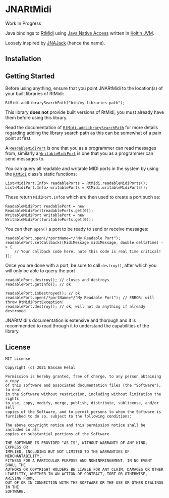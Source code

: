 # JNARtMidi

Work In Progress

Java bindings to [RtMidi](https://github.com/thestk/rtmidi)
using [Java Native Access](https://github.com/java-native-access/jna)
written in [Koltin JVM](https://kotlinlang.org/).

Loosely inspired by [JNAJack](https://github.com/jaudiolibs/jnajack) (hence the name).

## Installation

<!-- TODO add dependency notation here -->

## Getting Started

<!-- TODO add reference to example repo here -->

Before using anything, ensure that you point JNARtMidi to the location(s) of your built libraries of RtMidi:

```
RtMidi.addLibrarySearchPath("bin/my-libraries-path");
```

This library **does not** provide built versions of RtMidi, you must already have them before using this library.

Read the documentation of [`RtMidi.addLibrarySearchPath`](src/main/kotlin/dev/basshelal/jnartmidi/api/RtMidi.kt)
for more details regarding adding the library search path as this can be somewhat of a pain point at first.

A [`ReadableMidiPort`](src/main/kotlin/dev/basshelal/jnartmidi/api/ReadableMidiPort.kt)
is one that you as a programmer can read messages from, similarly a
[`WritableMidiPort`](src/main/kotlin/dev/basshelal/jnartmidi/api/WritableMidiPort.kt)
is one that you as a programmer can send messages to.

You can query all readable and writable MIDI ports in the system by using the
[`RtMidi`](src/main/kotlin/dev/basshelal/jnartmidi/api/RtMidi.kt) class's static functions:

```
List<MidiPort.Info> readablePorts = RtMidi.readableMidiPorts();
List<MidiPort.Info> writablePorts = RtMidi.writableMidiPorts();
```

These return `MidiPort.Info`s which are then used to create a port such as:

```
ReadableMidiPort readablePort = new ReadableMidiPort(readablePorts.get(0));
WritableMidiPort writablePort = new WritableMidiPort(writablePorts.get(0));
```

You can then `open()` a port to be ready to send or receive messages:

```
readablePort.open(/*portName=*/"My Readable Port");
readablePort.setCallback((MidiMessage midiMessage, double deltaTime) -> {
    // Your callback code here, note this code is real time critical!
});
```

Once you are done with a port, be sure to call `destroy()`, after which you will only be able to query the port

```
readablePort.destroy(); // closes and destroys
readablePort.getInfo(); // ok

readablePort.isDestroyed(); // ok
readablePort.open(/*portName=*/"My Readable Port"); // ERROR: will throw RtMidiPortException!
readablePort.destroy(); // ok, will not do anything if already destroyed
```

JNARtMidi's documentation is extensive and thorough and it is recommended to read through it to understand the
capabilities of the library.

## License

```
MIT License

Copyright (c) 2021 Bassam Helal

Permission is hereby granted, free of charge, to any person obtaining a copy
of this software and associated documentation files (the "Software"), to deal
in the Software without restriction, including without limitation the rights
to use, copy, modify, merge, publish, distribute, sublicense, and/or sell
copies of the Software, and to permit persons to whom the Software is
furnished to do so, subject to the following conditions:

The above copyright notice and this permission notice shall be included in all
copies or substantial portions of the Software.

THE SOFTWARE IS PROVIDED "AS IS", WITHOUT WARRANTY OF ANY KIND, EXPRESS OR
IMPLIED, INCLUDING BUT NOT LIMITED TO THE WARRANTIES OF MERCHANTABILITY,
FITNESS FOR A PARTICULAR PURPOSE AND NONINFRINGEMENT. IN NO EVENT SHALL THE
AUTHORS OR COPYRIGHT HOLDERS BE LIABLE FOR ANY CLAIM, DAMAGES OR OTHER
LIABILITY, WHETHER IN AN ACTION OF CONTRACT, TORT OR OTHERWISE, ARISING FROM,
OUT OF OR IN CONNECTION WITH THE SOFTWARE OR THE USE OR OTHER DEALINGS IN THE
SOFTWARE.
```